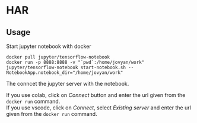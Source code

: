 # HAR

## Usage

Start jupyter notebook with docker

```
docker pull jupyter/tensorflow-notebook
docker run -p 8888:8888 -v "`pwd`:/home/jovyan/work" jupyter/tensorflow-notebook start-notebook.sh --NotebookApp.notebook_dir="/home/jovyan/work"
```

The conncet the jupyter server with the notebook.

If you use colab, click on _Connect_ button and enter the url given from the `docker run` command.\
If you use vscode, click on _Connect_, select _Existing server_ and enter the url given from the `docker run` command.
